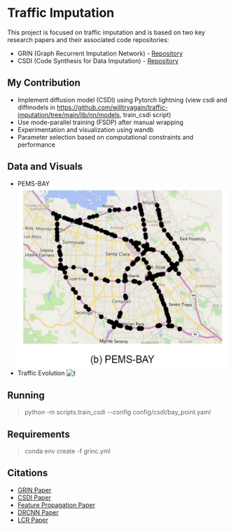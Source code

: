 
# Traffic Imputation

This project is focused on traffic imputation and is based on two key research papers and their associated code repositories:

- GRIN (Graph Recurrent Imputation Network) - [Repository](https://github.com/Graph-Machine-Learning-Group/grin)
- CSDI (Code Synthesis for Data Imputation) - [Repository](https://github.com/ermongroup/CSDI)

## My Contribution

- Implement diffusion model (CSDI) using Pytorch lightning (view csdi and diffmodels in https://github.com/willtryagain/traffic-imputation/tree/main/lib/nn/models, train_csdi script)
- Use mode-parallel training (FSDP) after manual wrapping
- Experimentation and visualization using wandb
- Parameter selection based on computational constraints and performance

## Data and Visuals

- PEMS-BAY ![p](map.png)
- Traffic Evolution ![t](traffic.gif)


##  Running
 
> python -m scripts.train_csdi --config config/csdi/bay_point.yaml

## Requirements
>  conda env create -f grinc.yml


## Citations

- [GRIN Paper](https://arxiv.org/abs/2108.00298)
- [CSDI Paper](https://arxiv.org/abs/2107.03502)
- [Feature Propagation Paper](https://arxiv.org/abs/2111.12128)
- [DRCNN Paper](https://arxiv.org/abs/1707.01926)
- [LCR Paper](https://arxiv.org/abs/2212.01529)
